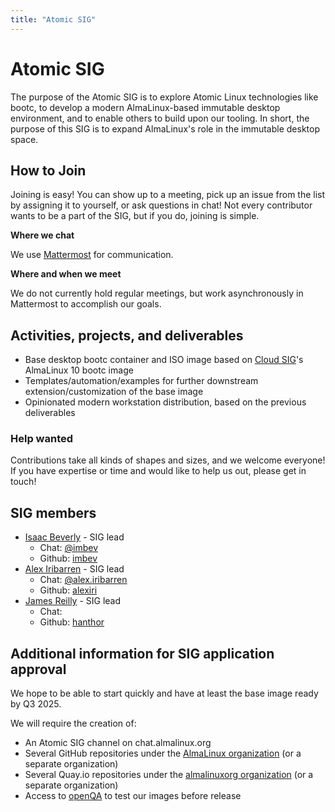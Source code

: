 ```yaml
---
title: "Atomic SIG"
---
```

# Atomic SIG

The purpose of the Atomic SIG is to explore Atomic Linux technologies like bootc, to develop a modern AlmaLinux-based immutable desktop environment, and to enable others to build upon our tooling. In short, the purpose of this SIG is to expand AlmaLinux's role in the immutable desktop space.

## How to Join

Joining is easy! You can show up to a meeting, pick up an issue from the list by assigning it to yourself, or ask questions in chat! Not every contributor wants to be a part of the SIG, but if you do, joining is simple. 

**Where we chat**

We use [Mattermost](https://chat.almalinux.org/almalinux/channels/sigatomic) for communication.

**Where and when we meet**

We do not currently hold regular meetings, but work asynchronously in Mattermost to accomplish our goals.

## Activities, projects, and deliverables

* Base desktop bootc container and ISO image based on [Cloud SIG](https://wiki.almalinux.org/sigs/Cloud.html)'s AlmaLinux 10 bootc image
* Templates/automation/examples for further downstream extension/customization of the base image
* Opinionated modern workstation distribution, based on the previous deliverables

### Help wanted

Contributions take all kinds of shapes and sizes, and we welcome everyone! If you have expertise or time and would like to help us out, please get in touch!

## SIG members

* [Isaac Beverly](mailto:imbev@protonmail.com) - SIG lead
	* Chat: [@imbev](https://chat.almalinux.org/almalinux/messages/@imbev)
	* Github: [imbev](https://github.com/imbev)
* [Alex Iribarren](mailto:alex@almalinux.org) - SIG lead
	* Chat: [@alex.iribarren](https://chat.almalinux.org/almalinux/messages/@alex.iribarren)
	* Github: [alexiri](https://github.com/alexiri/)
* [James Reilly](mailto:jreilly1821@gmail.com) - SIG lead
	* Chat: []()
	* Github: [hanthor](https://github.com/hanthor)

## Additional information for SIG application approval

We hope to be able to start quickly and have at least the base image ready by Q3 2025.

We will require the creation of:
* An Atomic SIG channel on chat.almalinux.org
* Several GitHub repositories under the [AlmaLinux organization](https://github.com/AlmaLinux) (or a separate organization)
* Several Quay.io repositories under the [almalinuxorg organization](https://quay.io/organization/almalinuxorg) (or a separate organization)
* Access to [openQA](https://openqa.almalinux.org/) to test our images before release
